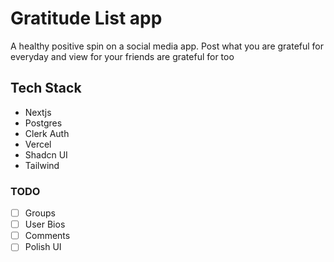 # Gratitude List app
A healthy positive spin on a social media app. Post what you are grateful for everyday and view for your friends are grateful for too

## Tech Stack
- Nextjs
- Postgres
- Clerk Auth
- Vercel
- Shadcn UI
- Tailwind


### TODO
- [ ] Groups
- [ ] User Bios
- [ ] Comments
- [ ] Polish UI
